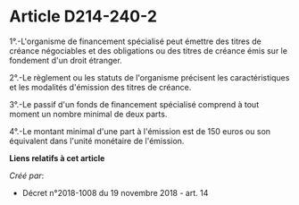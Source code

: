 # Article D214-240-2

1°.-L'organisme de financement spécialisé peut émettre des titres de créance négociables et des obligations ou des titres de
créance émis sur le fondement d'un droit étranger.

2°.-Le règlement ou les statuts de l'organisme précisent les caractéristiques et les modalités d'émission des titres de
créance.

3°.-Le passif d'un fonds de financement spécialisé comprend à tout moment un nombre minimal de deux parts.

4°.-Le montant minimal d'une part à l'émission est de 150 euros ou son équivalent dans l'unité monétaire de l'émission.

**Liens relatifs à cet article**

_Créé par_:

  - Décret n°2018-1008 du 19 novembre 2018 - art. 14

